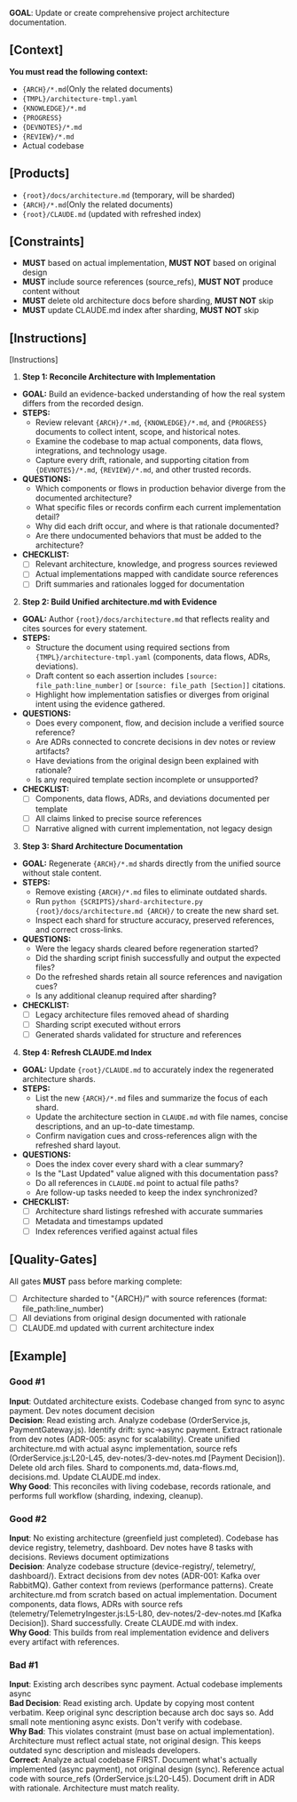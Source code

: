 **GOAL**: Update or create comprehensive project architecture documentation.

## [Context]
**You must read the following context:**
- `{ARCH}/*.md`(Only the related documents)
- `{TMPL}/architecture-tmpl.yaml`
- `{KNOWLEDGE}/*.md`
- `{PROGRESS}`
- `{DEVNOTES}/*.md`
- `{REVIEW}/*.md`
- Actual codebase

## [Products]
- `{root}/docs/architecture.md` (temporary, will be sharded)
- `{ARCH}/*.md`(Only the related documents)
- `{root}/CLAUDE.md` (updated with refreshed index)

## [Constraints]
- **MUST** based on actual implementation, **MUST NOT** based on original design
- **MUST** include source references (source_refs), **MUST NOT** produce content without
- **MUST** delete old architecture docs before sharding, **MUST NOT** skip
- **MUST** update CLAUDE.md index after sharding, **MUST NOT** skip

## [Instructions]
[Instructions]
1. **Step 1: Reconcile Architecture with Implementation**
- **GOAL:** Build an evidence-backed understanding of how the real system differs from the recorded design.
- **STEPS:**
  - Review relevant `{ARCH}/*.md`, `{KNOWLEDGE}/*.md`, and `{PROGRESS}` documents to collect intent, scope, and historical notes.
  - Examine the codebase to map actual components, data flows, integrations, and technology usage.
  - Capture every drift, rationale, and supporting citation from `{DEVNOTES}/*.md`, `{REVIEW}/*.md`, and other trusted records.
- **QUESTIONS:**
  - Which components or flows in production behavior diverge from the documented architecture?
  - What specific files or records confirm each current implementation detail?
  - Why did each drift occur, and where is that rationale documented?
  - Are there undocumented behaviors that must be added to the architecture?
- **CHECKLIST:**
  - [ ] Relevant architecture, knowledge, and progress sources reviewed
  - [ ] Actual implementations mapped with candidate source references
  - [ ] Drift summaries and rationales logged for documentation

2. **Step 2: Build Unified architecture.md with Evidence**
- **GOAL:** Author `{root}/docs/architecture.md` that reflects reality and cites sources for every statement.
- **STEPS:**
  - Structure the document using required sections from `{TMPL}/architecture-tmpl.yaml` (components, data flows, ADRs, deviations).
  - Draft content so each assertion includes `[source: file_path:line_number]` or `[source: file_path [Section]]` citations.
  - Highlight how implementation satisfies or diverges from original intent using the evidence gathered.
- **QUESTIONS:**
  - Does every component, flow, and decision include a verified source reference?
  - Are ADRs connected to concrete decisions in dev notes or review artifacts?
  - Have deviations from the original design been explained with rationale?
  - Is any required template section incomplete or unsupported?
- **CHECKLIST:**
  - [ ] Components, data flows, ADRs, and deviations documented per template
  - [ ] All claims linked to precise source references
  - [ ] Narrative aligned with current implementation, not legacy design

3. **Step 3: Shard Architecture Documentation**
- **GOAL:** Regenerate `{ARCH}/*.md` shards directly from the unified source without stale content.
- **STEPS:**
  - Remove existing `{ARCH}/*.md` files to eliminate outdated shards.
  - Run `python {SCRIPTS}/shard-architecture.py {root}/docs/architecture.md {ARCH}/` to create the new shard set.
  - Inspect each shard for structure accuracy, preserved references, and correct cross-links.
- **QUESTIONS:**
  - Were the legacy shards cleared before regeneration started?
  - Did the sharding script finish successfully and output the expected files?
  - Do the refreshed shards retain all source references and navigation cues?
  - Is any additional cleanup required after sharding?
- **CHECKLIST:**
  - [ ] Legacy architecture files removed ahead of sharding
  - [ ] Sharding script executed without errors
  - [ ] Generated shards validated for structure and references

4. **Step 4: Refresh CLAUDE.md Index**
- **GOAL:** Update `{root}/CLAUDE.md` to accurately index the regenerated architecture shards.
- **STEPS:**
  - List the new `{ARCH}/*.md` files and summarize the focus of each shard.
  - Update the architecture section in `CLAUDE.md` with file names, concise descriptions, and an up-to-date timestamp.
  - Confirm navigation cues and cross-references align with the refreshed shard layout.
- **QUESTIONS:**
  - Does the index cover every shard with a clear summary?
  - Is the "Last Updated" value aligned with this documentation pass?
  - Do all references in `CLAUDE.md` point to actual file paths?
  - Are follow-up tasks needed to keep the index synchronized?
- **CHECKLIST:**
  - [ ] Architecture shard listings refreshed with accurate summaries
  - [ ] Metadata and timestamps updated
  - [ ] Index references verified against actual files

## [Quality-Gates]
All gates **MUST** pass before marking complete:
- [ ] Architecture sharded to "{ARCH}/" with source references (format: file_path:line_number)
- [ ] All deviations from original design documented with rationale
- [ ] CLAUDE.md updated with current architecture index

## [Example]

### Good #1
**Input**: Outdated architecture exists. Codebase changed from sync to async payment. Dev notes document decision  
**Decision**: Read existing arch. Analyze codebase (OrderService.js, PaymentGateway.js). Identify drift: sync→async payment. Extract rationale from dev notes (ADR-005: async for scalability). Create unified architecture.md with actual async implementation, source refs (OrderService.js:L20-L45, dev-notes/3-dev-notes.md [Payment Decision]). Delete old arch files. Shard to components.md, data-flows.md, decisions.md. Update CLAUDE.md index.  
**Why Good**: This reconciles with living codebase, records rationale, and performs full workflow (sharding, indexing, cleanup).

### Good #2
**Input**: No existing architecture (greenfield just completed). Codebase has device registry, telemetry, dashboard. Dev notes have 8 tasks with decisions. Reviews document optimizations  
**Decision**: Analyze codebase structure (device-registry/, telemetry/, dashboard/). Extract decisions from dev notes (ADR-001: Kafka over RabbitMQ). Gather context from reviews (performance patterns). Create architecture.md from scratch based on actual implementation. Document components, data flows, ADRs with source refs (telemetry/TelemetryIngester.js:L5-L80, dev-notes/2-dev-notes.md [Kafka Decision]). Shard successfully. Create CLAUDE.md with index.  
**Why Good**: This builds from real implementation evidence and delivers every artifact with references.

### Bad #1
**Input**: Existing arch describes sync payment. Actual codebase implements async  
**Bad Decision**: Read existing arch. Update by copying most content verbatim. Keep original sync description because arch doc says so. Add small note mentioning async exists. Don't verify with codebase.  
**Why Bad**: This violates constraint (must base on actual implementation). Architecture must reflect actual state, not original design. This keeps outdated sync description and misleads developers.  
**Correct**: Analyze actual codebase FIRST. Document what's actually implemented (async payment), not original design (sync). Reference actual code with source_refs (OrderService.js:L20-L45). Document drift in ADR with rationale. Architecture must match reality.
